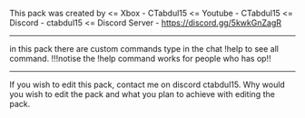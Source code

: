 This pack was created by
<= Xbox - CTabdul15
<= Youtube - CTabdul15
<= Discord - ctabdul15
<= Discord Server - https://discord.gg/5kwkGnZagR

----------------------------------------------------------------------------------------------------------------------------------------------------------------

in this pack there are custom commands type in the chat !help to see all command.
!!!notise the !help command works for people who has op!!

----------------------------------------------------------------------------------------------------------------------------------------------------------------

If you wish to edit this pack, contact me on discord ctabdul15. Why would you wish to edit the pack and what you plan to achieve with editing the pack.